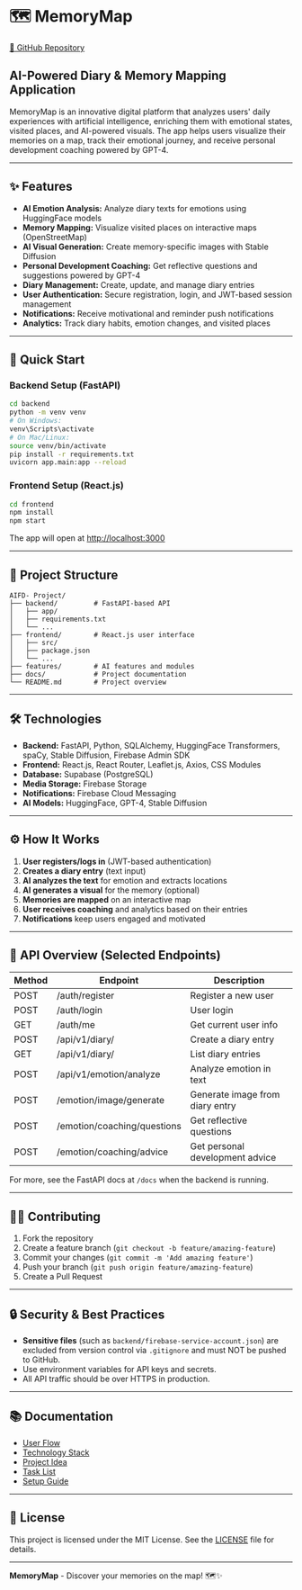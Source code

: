 # 🗺️ MemoryMap
[🔗 GitHub Repository](https://github.com/zeynepjigit/memorymap-app)
## AI-Powered Diary & Memory Mapping Application

MemoryMap is an innovative digital platform that analyzes users' daily experiences with artificial intelligence, enriching them with emotional states, visited places, and AI-powered visuals. The app helps users visualize their memories on a map, track their emotional journey, and receive personal development coaching powered by GPT-4.

---

## ✨ Features
- **AI Emotion Analysis:** Analyze diary texts for emotions using HuggingFace models
- **Memory Mapping:** Visualize visited places on interactive maps (OpenStreetMap)
- **AI Visual Generation:** Create memory-specific images with Stable Diffusion
- **Personal Development Coaching:** Get reflective questions and suggestions powered by GPT-4
- **Diary Management:** Create, update, and manage diary entries
- **User Authentication:** Secure registration, login, and JWT-based session management
- **Notifications:** Receive motivational and reminder push notifications
- **Analytics:** Track diary habits, emotion changes, and visited places

---

## 🚀 Quick Start

### Backend Setup (FastAPI)
```bash
cd backend
python -m venv venv
# On Windows:
venv\Scripts\activate
# On Mac/Linux:
source venv/bin/activate
pip install -r requirements.txt
uvicorn app.main:app --reload
```

### Frontend Setup (React.js)
```bash
cd frontend
npm install
npm start
```
The app will open at [http://localhost:3000](http://localhost:3000)

---

## 📁 Project Structure
```
AIFD- Project/
├── backend/         # FastAPI-based API
│   ├── app/
│   ├── requirements.txt
│   └── ...
├── frontend/        # React.js user interface
│   ├── src/
│   ├── package.json
│   └── ...
├── features/        # AI features and modules
├── docs/            # Project documentation
└── README.md        # Project overview
```

---

## 🛠️ Technologies
- **Backend:** FastAPI, Python, SQLAlchemy, HuggingFace Transformers, spaCy, Stable Diffusion, Firebase Admin SDK
- **Frontend:** React.js, React Router, Leaflet.js, Axios, CSS Modules
- **Database:** Supabase (PostgreSQL)
- **Media Storage:** Firebase Storage
- **Notifications:** Firebase Cloud Messaging
- **AI Models:** HuggingFace, GPT-4, Stable Diffusion

---

## ⚙️ How It Works
1. **User registers/logs in** (JWT-based authentication)
2. **Creates a diary entry** (text input)
3. **AI analyzes the text** for emotion and extracts locations
4. **AI generates a visual** for the memory (optional)
5. **Memories are mapped** on an interactive map
6. **User receives coaching** and analytics based on their entries
7. **Notifications** keep users engaged and motivated

---

## 📖 API Overview (Selected Endpoints)
| Method | Endpoint                        | Description                       |
|--------|----------------------------------|-----------------------------------|
| POST   | /auth/register                  | Register a new user               |
| POST   | /auth/login                     | User login                        |
| GET    | /auth/me                        | Get current user info             |
| POST   | /api/v1/diary/                  | Create a diary entry              |
| GET    | /api/v1/diary/                  | List diary entries                |
| POST   | /api/v1/emotion/analyze         | Analyze emotion in text           |
| POST   | /emotion/image/generate         | Generate image from diary entry   |
| POST   | /emotion/coaching/questions     | Get reflective questions          |
| POST   | /emotion/coaching/advice        | Get personal development advice   |

For more, see the FastAPI docs at `/docs` when the backend is running.

---

## 🧑‍💻 Contributing
1. Fork the repository
2. Create a feature branch (`git checkout -b feature/amazing-feature`)
3. Commit your changes (`git commit -m 'Add amazing feature'`)
4. Push your branch (`git push origin feature/amazing-feature`)
5. Create a Pull Request

---

## 🔒 Security & Best Practices
- **Sensitive files** (such as `backend/firebase-service-account.json`) are excluded from version control via `.gitignore` and must NOT be pushed to GitHub.
- Use environment variables for API keys and secrets.
- All API traffic should be over HTTPS in production.

---

## 📚 Documentation
- [User Flow](docs/user-flow.md)
- [Technology Stack](docs/tech-stack.md)
- [Project Idea](docs/idea.md)
- [Task List](docs/task-list.md)
- [Setup Guide](docs/setup-guide.md)

---

## 📄 License
This project is licensed under the MIT License. See the [LICENSE](LICENSE) file for details.

---

**MemoryMap** - Discover your memories on the map! 🗺️✨ 
